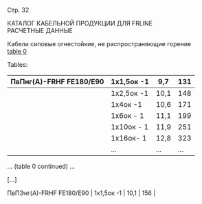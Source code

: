 Стр. 32

КАТАЛОГ КАБЕЛЬНОЙ ПРОДУКЦИИ ДЛЯ FRLINE  
РАСЧЕТНЫЕ ДАННЫЕ  

Кабели силовые огнестойкие, не распространяющие горение  
[table 0](#6800199f-f6e9-441a-9fb6-8a56519a8b58)

Tables:

| ПвПнг(А)-FRHF FE180/E90 | 1х1,5ок -1 | 9,7 | 131 |
| --- | --- | --- | --- |
|                          | 1х2,5ок -1 | 10,1 | 148 |
|                          | 1х4ок -1 | 10,6 | 171 |
|                          | 1х6ок - 1 | 11,1 | 199 |
|                          | 1х10ок - 1 | 11,9 | 251 |
|                          | 1х16ок- 1 | 12,8 | 323 |
|                          | ... | ... | ... |

...
(table 0 continued)
...

[...]

ПвПЭнг(А)-FRHF FE180/E90
| 1х1,5ок -1 | 10,1 | 156 | 